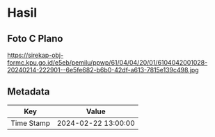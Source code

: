 # Hasil

## Foto C Plano

https://sirekap-obj-formc.kpu.go.id/e5eb/pemilu/ppwp/61/04/04/20/01/6104042001028-20240214-222901--6e5fe682-b6b0-42df-a613-7815e139c498.jpg


## Metadata

| Key        | Value               |
| ---------- | ------------------- |
| Time Stamp | 2024-02-22 13:00:00 |



